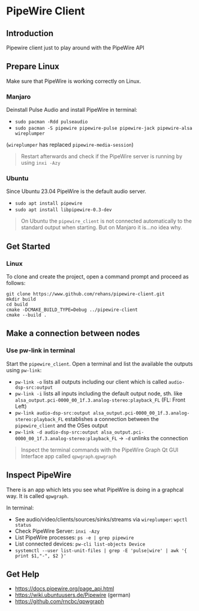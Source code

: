 # PipeWire Client

## Introduction

Pipewire client just to play around with the PipeWire API

## Prepare Linux

Make sure that PipeWire is working correctly on Linux. 

### Manjaro

Deinstall Pulse Audio and install PipeWire in terminal:

* `sudo pacman -Rdd pulseaudio`
* `sudo pacman -S pipewire pipewire-pulse pipewire-jack pipewire-alsa wireplumper`

(`wireplumper` has replaced `pipewire-media-session`)

> Restart afterwards and check if the PipeWire server is running by using `inxi -Azy`

### Ubuntu

Since Ubuntu 23.04 PipeWire is the default audio server.

* `sudo apt install pipewire`
* `sudo apt install libpipewire-0.3-dev`

> On Ubuntu the `pipewire_client` is not connected automatically to the standard output when starting. But on Manjaro it is...no idea why.

## Get Started

### Linux

To clone and create the project, open a command prompt and proceed as follows:

```
git clone https://www.github.com/rehans/pipewire-client.git
mkdir build
cd build
cmake -DCMAKE_BUILD_TYPE=Debug ../pipewire-client
cmake --build .
```

## Make a connection between nodes

### Use pw-link in terminal

Start the `pipewire_client`. Open a terminal and list the available the outputs using `pw-link`:

* `pw-link -o` lists all outputs including our client which is called `audio-dsp-src:output`
* `pw-link -i` lists all inputs including the default output node, sth. like `alsa_output.pci-0000_00_1f.3.analog-stereo:playback_FL` (FL: Front Left)
* `pw-link audio-dsp-src:output alsa_output.pci-0000_00_1f.3.analog-stereo:playback_FL` establishes a connection between the `pipewire_client` and the OSes output
* `pw-link -d audio-dsp-src:output alsa_output.pci-0000_00_1f.3.analog-stereo:playback_FL` -> `-d` unlinks the connection

> Inspect the terminal commands with the PipeWire Graph Qt GUI Interface app called `qpwgraph`.`qpwgraph`

## Inspect PipeWire

There is an app which lets you see what PipeWire is doing in a graphcal way. It is called `qpwgraph`.

In terminal:

* See audio/video/clients/sources/sinks/streams via `wireplumper`: `wpctl status`
* Check PipeWire Server: `inxi -Azy` 
* List PipeWire processes: `ps -e | grep pipewire`
* List connected devices: `pw-cli list-objects Device`
* `systemctl --user list-unit-files | grep -E 'pulse|wire' | awk '{ print $1,"-", $2 }'`

## Get Help

* https://docs.pipewire.org/page_api.html
* https://wiki.ubuntuusers.de/Pipewire (german)
* https://github.com/rncbc/qpwgraph